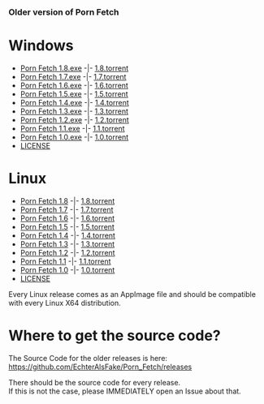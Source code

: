 ### Older version of Porn Fetch

# Windows

* [Porn Fetch 1.8.exe](https://drive.google.com/uc?export=download&id=1IxYPtU2lPqHZIFfSVNDoO3Z3FWMp_UoQ) -|-  [1.8.torrent](https://drive.google.com/uc?export=download&id=1pt2ulnfA43uZE38r9v_ygm29FTihH4Lg)
* [Porn Fetch 1.7.exe](https://drive.google.com/uc?export=download&id=1Mj67JCLfbZ0yjvJzeoli-_SHRJbNDbZo) -|-  [1.7.torrent](https://drive.google.com/uc?export=download&id=14tvA3U3Wacu0Hk-VZ_DJoKbUpmlUiRk6)
* [Porn Fetch 1.6.exe](https://drive.google.com/uc?export=download&id=1Ok4iHIBOFlTa0hXifLql0TRy-8JwC39D) -|-  [1.6.torrent](https://drive.google.com/uc?export=download&id=15XgVFhjVVMGbbiFnK4PJhAa86jVooWEc)
* [Porn Fetch 1.5.exe](https://drive.google.com/uc?export=download&id=1eCl1xmkMQlqN-moWsqSIcZ16oDB5kaF_) -|-  [1.5.torrent](https://drive.google.com/uc?export=download&id=1WA0W56uhBd3prwHZo212SVsIz62nmikz)
* [Porn Fetch 1.4.exe](https://drive.google.com/uc?export=download&id=1sur_U5h_j7jjwF_Cj3IaLzz1mRg1YqK6) -|-  [1.4.torrent](https://drive.google.com/uc?export=download&id=1dBWwyAhOhzEn37nAmatvkNsgbxo2_ovF) 
* [Porn Fetch 1.3.exe](https://drive.google.com/uc?export=download&id=15pUQDXyqVGOXVMbSIcihYsuu7z6dKRan) -|-  [1.3.torrent](https://drive.google.com/uc?export=download&id=1OxRHrNN43APUZJ3o-1QhHqK-XMVYTZ7w)
* [Porn Fetch 1.2.exe](https://drive.google.com/uc?export=download&id=156z1RNcSQSXUPSkO8sXG6U-r_wdmrB2d) -|-  [1.2.torrent](https://drive.google.com/uc?export=download&id=1fNL6WCY47Y1B5vRc4iLttc6UXquCyJVr)
* [Porn Fetch 1.1.exe](https://drive.google.com/uc?export=download&id=1Tt-siUB9siSMx4etcNvkZ0e4srbiVlr9) -|-  [1.1.torrent](https://drive.google.com/uc?export=download&id=1iphVY0FKV8u5PeBm1F8WlOqAWsUuZYWp)
* [Porn Fetch 1.0.exe](https://drive.google.com/uc?export=download&id=19EUh8DgiMnZTa2lQPldIWhuOR6Y3XMiZ) -|-  [1.0.torrent](https://drive.google.com/uc?export=download&id=1T1RcqwTtBEAW5y29l6f1SXjZjbG_KJ_e)
* [LICENSE](https://drive.google.com/uc?export=download&id=1V5pgayZB9_cv7nlon55r80-hMKiAwWC2) 



# Linux

* [Porn Fetch 1.8](https://drive.google.com/uc?export=download&id=11mo-bKMVnJNgVzi6gEP4bcPP42ziULCs) -|-  [1.8.torrent](https://drive.google.com/uc?export=download&id=1-VkvcAmtkKb0IVeej0a8Rn9CRLiTExp-)
* [Porn Fetch 1.7](https://drive.google.com/uc?export=download&id=1OaLZM6enAKY8B6M6qjPXi-yy4TKffC0v) -|-  [1.7.torrent](https://drive.google.com/uc?export=download&id=1S2WUhvc-EKwtBNY5CPdKaqnGpCFBV2KV)
* [Porn Fetch 1.6](https://drive.google.com/uc?export=download&id=1JMqEIhdLwHtB2c34qZpVDUv1fkIsGE3l) -|-  [1.6.torrent](https://drive.google.com/uc?export=download&id=1h2SAv6ZJaafmdclvZJia0bI0az5p_H0y)
* [Porn Fetch 1.5](https://drive.google.com/uc?export=download&id=1t1U_C86p-3AC7GW1HFKWwt4yaTBkEmOR) -|-  [1.5.torrent](https://drive.google.com/uc?export=download&id=1_r6Kn7X-WKCFIvRmqhZsIp9UA4Uxtrpo)
* [Porn Fetch 1.4](https://drive.google.com/uc?export=download&id=1GkF0vuwxLn1jDaPQoqHdaokqSLjJIXIp) -|-  [1.4.torrent](https://drive.google.com/uc?export=download&id=17SxQ4nge9MYHrdL3Fk4DOjNvi87P6JqI)
* [Porn Fetch 1.3](https://drive.google.com/uc?export=download&id=1fmKO3HZbddhx1NtKRw2Pexro0jy5t7HP) -|-  [1.3.torrent](https://drive.google.com/uc?export=download&id=14wf_fvSRWbmb-0iKPmhx-lpDB5qR81IA)
* [Porn Fetch 1.2](https://drive.google.com/uc?export=download&id=1Z_S1F74y8lF9crM1aWus3MiO8Yqt92YQ) -|-  [1.2.torrent](https://drive.google.com/uc?export=download&id=11j38UIJR4Zu-FgeoeNKlFnHUnV-VGUMQ)
* [Porn Fetch 1.1](https://drive.google.com/uc?export=download&id=1-fghgnBv1tfkW5z5qY491KvXfWtyj0TP) -|-  [1.1.torrent](https://drive.google.com/uc?export=download&id=1oxbJs52c693yFHB57ygRA9hQefgrfPrN)
* [Porn Fetch 1.0](https://drive.google.com/uc?export=download&id=1l3SMGTdt01yjqFOOwpgiKt029087SWwy) -|-  [1.0.torrent](https://drive.google.com/uc?export=download&id=19AXf7cI5INjIqiGAnyRKBs6_BvAop9YV)
* [LICENSE](https://drive.google.com/uc?export=download&id=1V5pgayZB9_cv7nlon55r80-hMKiAwWC2)


Every Linux release comes as an AppImage file and should be compatible with every Linux X64 distribution.

# Where to get the source code?

The Source Code for the older releases is here: https://github.com/EchterAlsFake/Porn_Fetch/releases

There should be the source code for every release.
<br>If this is not the case, please IMMEDIATELY open an Issue about that.




